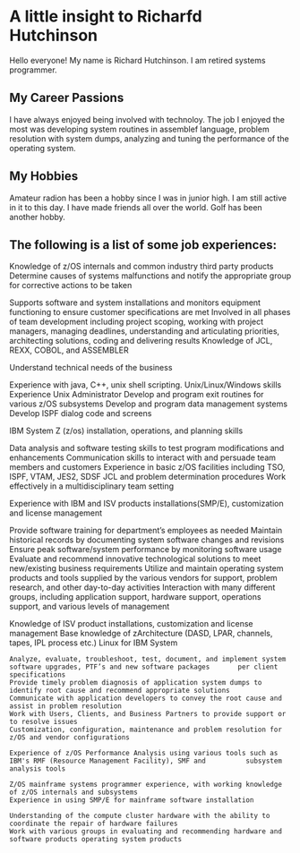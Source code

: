 # A little insight to Richarfd Hutchinson 
Hello everyone! My name is Richard Hutchinson. I am retired systems programmer.

## My Career Passions
I have always enjoyed being involved with technoloy.
The job I enjoyed the most was developing system routines in assemblef language,
problem resolution with system dumps, analyzing and tuning the performance of the operating system.

## My Hobbies
Amateur radion has been a hobby since I was in junior high. I am
still active in it to this day. I have made friends all over the world.
Golf has been another hobby.

## The following is a list of some job experiences:
Knowledge of z/OS internals and common industry third party products
Determine causes of systems malfunctions and notify the appropriate group for corrective actions to be taken

Supports software and system installations and monitors equipment functioning to ensure customer specifications are met
Involved in all phases of team development including project scoping, working with project managers, managing deadlines, understanding and articulating priorities, architecting solutions, coding and delivering results
Knowledge of JCL, REXX, COBOL, and ASSEMBLER    

 Understand technical needs of the business
    
Experience with java, C++, unix shell scripting. Unix/Linux/Windows skills
Experience Unix Administrator
Develop and program exit routines for various z/OS subsystems
Develop and program data management systems
Develop ISPF dialog code and screens
	
IBM System Z (z/os) installation, operations, and planning skills
    
 Data analysis and software testing skills to test program modifications and enhancements
 Communication skills to interact with and persuade team members and customers
 Experience in basic z/OS facilities including TSO, ISPF, VTAM, JES2, SDSF JCL and problem determination procedures
 Work effectively in a multidisciplinary team setting
   
  Experience with IBM and ISV products installations(SMP/E), customization and license management
   
  Provide software training for department’s employees as needed
  Maintain historical records by documenting system software changes and revisions
  Ensure peak software/system performance by monitoring software usage
  Evaluate and recommend innovative technological solutions to meet new/existing business requirements
  Utilize and maintain operating system products and tools supplied by the various vendors for support, problem research, and    other day-to-day activities
  Interaction with many different groups, including application support, hardware support, operations support, and various       levels of management

   Knowledge of ISV product installations, customization and license management
   Base knowledge of zArchitecture (DASD, LPAR, channels, tapes, IPL process etc.)
   Linux for IBM System 

    Analyze, evaluate, troubleshoot, test, document, and implement system software upgrades, PTF’s and new software packages       per client specifications
    Provide timely problem diagnosis of application system dumps to identify root cause and recommend appropriate solutions
    Communicate with application developers to convey the root cause and assist in problem resolution
    Work with Users, Clients, and Business Partners to provide support or to resolve issues
    Customization, configuration, maintenance and problem resolution for z/OS and vendor configurations
    
    Experience of z/OS Performance Analysis using various tools such as IBM's RMF (Resource Management Facility), SMF and          subsystem analysis tools
   
    Z/OS mainframe systems programmer experience, with working knowledge of z/OS internals and subsystems
    Experience in using SMP/E for mainframe software installation
   
    Understanding of the compute cluster hardware with the ability to coordinate the repair of hardware failures
    Work with various groups in evaluating and recommending hardware and software products operating system products
<!---
rfhutch/rfhutch is a ✨ special ✨ repository because its `README.md` (this file) appears on your GitHub profile.
You can click the Preview link to take a look at your changes.
--->

